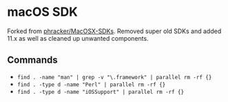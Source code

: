 # macOS SDK
Forked from [phracker/MacOSX-SDKs](https://github.com/phracker/MacOSX-SDKs). Removed super old SDKs and added 11.x as well as cleaned up unwanted components.

## Commands
- ``find . -name "man" | grep -v "\.framework" | parallel rm -rf {}``
- ``find . -type d -name "Perl" | parallel rm -rf {}``
- ``find . -type d -name "iOSSupport" | parallel rm -rf {}``